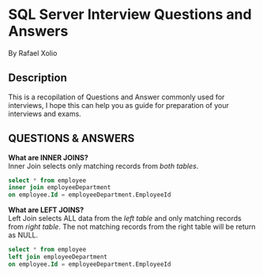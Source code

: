 # SQL Server Interview Questions and Answers
By Rafael Xolio


## Description
This is a recopilation of Questions and Answer commonly used for interviews, I hope this can help you as guide for preparation of your interviews and exams.


## QUESTIONS & ANSWERS


**What are INNER JOINS?** \
Inner Join selects only matching records from _both tables_.

```sql
select * from employee
inner join employeeDepartment
on employee.Id = employeeDepartment.EmployeeId
```

**What are LEFT JOINS?** \
Left Join selects ALL data from the _left table_ and only matching records from _right table_. The not matching records from the right table will be return as NULL.

```sql
select * from employee
left join employeeDepartment
on employee.Id = employeeDepartment.EmployeeId
```
